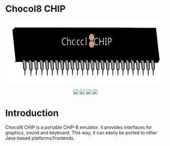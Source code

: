 # Chocol8 CHIP

<p align="center">
  <img src="logo.svg" height="200px">
</p>

<p align="center">
  <a href="https://travis-ci.com/faruh100/Chocol8-CHIP"><img src="https://travis-ci.com/faruh100/Chocol8-CHIP.svg?branch=master"></a>
  <a href="https://openjdk.java.net/projects/jdk8/"><img src="https://img.shields.io/badge/java-8-blue.svg"></a>
  <a href="https://openjdk.java.net/projects/jdk/11/"><img src="https://img.shields.io/badge/java-11-blue.svg"></a>
  <a href="https://github.com/hhu-bsinfo/observatory/blob/master/LICENSE"><img src="https://img.shields.io/badge/license-GPLv3-orange.svg"></a>
</p>

# Introduction

Chocol8 CHIP is a portable CHIP-8 emulator. It provides interfaces for graphics, sound and keyboard. This way, it can easily be ported to other Java-based platforms/frontends.
